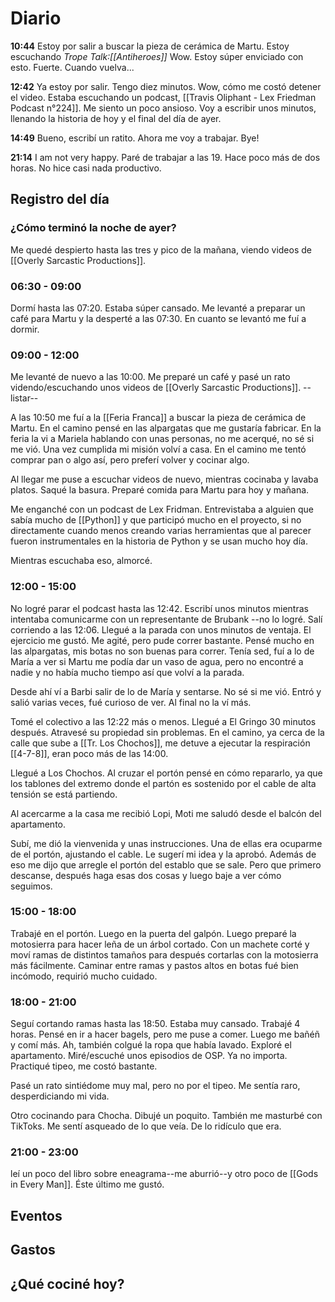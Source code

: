 # Diario
**10:44** Estoy por salir a buscar la pieza de cerámica de Martu. Estoy escuchando *Trope Talk:[[Antiheroes]]* Wow. Estoy súper enviciado con esto. Fuerte. Cuando vuelva...

**12:42** Ya estoy por salir. Tengo diez minutos. Wow, cómo me costó detener el video. Estaba escuchando un podcast, [[Travis Oliphant - Lex Friedman Podcast n°224]]. Me siento un poco ansioso. Voy a escribir unos minutos, llenando la historia de hoy y el final del día de ayer.

**14:49** Bueno, escribí un ratito. Ahora me voy a trabajar. Bye!

**21:14** I am not very happy. Paré de trabajar a las 19. Hace poco más de dos horas. No hice casi nada productivo.
## Registro del día
### ¿Cómo terminó la noche de ayer?
Me quedé despierto hasta las tres y pico de la mañana, viendo videos de [[Overly Sarcastic Productions]]. 
### 06:30 - 09:00
Dormí hasta las 07:20. Estaba súper cansado. Me levanté a preparar un café para Martu y la desperté a las 07:30. En cuanto se levantó me fuí a dormir.

### 09:00 - 12:00
Me levanté de nuevo a las 10:00. Me preparé un café y pasé un rato videndo/escuchando unos videos de [[Overly Sarcastic Productions]]. --listar--

A las 10:50 me fuí a la [[Feria Franca]] a buscar la pieza de cerámica de Martu. En el camino pensé en las alpargatas que me gustaría fabricar. En la feria la vi a Mariela hablando con unas personas, no me acerqué, no sé si me vió. Una vez cumplida mi misión volví a casa. En el camino me tentó comprar pan o algo así, pero preferí volver y cocinar algo.

Al llegar me puse a escuchar videos de nuevo, mientras cocinaba y lavaba platos. Saqué la basura. Preparé comida para Martu para hoy y mañana.

Me enganché con un podcast de Lex Fridman.  Entrevistaba a alguien que sabía mucho de [[Python]] y que participó mucho en el proyecto, si no directamente cuando menos creando varias herramientas que al parecer fueron instrumentales en la historia de Python y se usan mucho hoy día.

Mientras escuchaba eso, almorcé.

### 12:00 - 15:00
 No logré parar el podcast hasta las 12:42. Escribí unos minutos mientras intentaba comunicarme con un representante de Brubank --no lo logré. Salí corriendo a las 12:06. Llegué a la parada con unos minutos de ventaja. El ejercicio me gustó. Me agité, pero pude correr bastante. Pensé mucho en las alpargatas, mis botas no son buenas para correr. Tenía sed, fuí a lo de María a ver si Martu me podía dar un vaso de agua, pero no encontré a nadie y no había mucho tiempo así que volví a la parada.
 
 Desde ahí ví a Barbi salir de lo de María y sentarse. No sé si me vió. Entró y salió varias veces, fué curioso de ver. Al final no la ví más.
 
 Tomé el colectivo a las 12:22 más o menos. Llegué a El Gringo 30 minutos después. Atravesé su propiedad sin problemas. En el camino, ya cerca de la calle que sube a [[Tr. Los Chochos]], me detuve a ejecutar la respiración [[4-7-8]], eran poco más de las 14:00.
 
 Llegué a Los Chochos. Al cruzar el portón pensé en cómo repararlo, ya que los tablones del extremo donde el partón es sostenido por el cable de alta tensión se está partiendo.

Al acercarme a la casa me recibió Lopi, Moti me saludó desde el balcón del apartamento.

Subí, me dió la vienvenida y unas instrucciones. Una de ellas era ocuparme de el portón, ajustando el cable. Le sugerí mi idea y la aprobó. Además de eso me dijo que arregle el portón del establo que se sale. Pero que primero descanse, después haga esas dos cosas y luego baje a ver cómo seguimos.

### 15:00 - 18:00
Trabajé en el portón. Luego en la puerta del galpón. Luego preparé la motosierra para hacer leña de un árbol cortado. Con un machete corté y moví ramas de distintos tamaños para después cortarlas con la motosierra más fácilmente. Caminar entre ramas y pastos altos en botas fué bien incómodo, requirió mucho cuidado.

### 18:00 - 21:00
Seguí cortando ramas hasta las 18:50. Estaba muy cansado. Trabajé 4 horas. Pensé en ir a hacer bagels, pero me puse a comer. Luego me bañéñ y comí más. Ah, también colgué la ropa que había lavado. Exploré el apartamento. Miré/escuché unos episodios de OSP. Ya no importa. Practiqué tipeo, me costó bastante.

Pasé un rato sintiédome muy mal, pero no por el tipeo. Me sentía raro, desperdiciando mi vida.

Otro cocinando para Chocha. Dibujé un poquito. También me masturbé con TikToks. Me sentí asqueado de lo que veía. De lo ridículo que era.
### 21:00 - 23:00
leí un poco del libro sobre eneagrama--me aburrió--y otro poco de [[Gods in Every Man]]. Éste último me gustó.


## Eventos


## Gastos


## ¿Qué cociné hoy?

